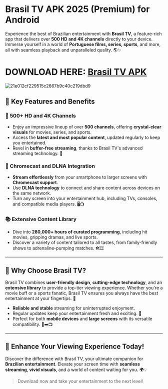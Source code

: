 # Brasil TV APK 2025 (Premium) for Android

Experience the best of Brazilian entertainment with **Brasil TV**, a feature-rich app that delivers over **500 HD and 4K channels** directly to your device. Immerse yourself in a world of **Portuguese films, series, sports**, and more, all with seamless playback and unparalleled quality. 🌎✨

# DOWNLOAD HERE: [Brasil TV APK](https://modmeme.com/pt/brasil-tv-apk/)

![21e012cf229515c2667b9c40c219dbd9](https://github.com/user-attachments/assets/0062c615-57d3-4b71-beaf-c16e65dcb623)

## 🔑 **Key Features and Benefits**

### 🎥 **500+ HD and 4K Channels**
- Enjoy an impressive lineup of over **500 channels**, offering **crystal-clear visuals** for movies, series, and sports.
- Access the **latest and most popular content**, updated regularly to keep you entertained.
- Revel in **buffer-free streaming**, thanks to Brasil TV's advanced streaming technology. 📡

### 📱 **Chromecast and DLNA Integration**
- **Stream effortlessly** from your smartphone to larger screens with **Chromecast support**.
- Use **DLNA technology** to connect and share content across devices on the same network.
- Turn any screen into your entertainment hub, including TVs, consoles, and compatible media players. 🖥️📺

### 📚 **Extensive Content Library**
- Dive into **280,000+ hours of curated programming**, including hit movies, gripping dramas, and live sports.
- Discover a variety of content tailored to all tastes, from family-friendly shows to adrenaline-pumping matches. ⚽🎞️

---

## 🌟 **Why Choose Brasil TV?**
Brasil TV combines **user-friendly design**, **cutting-edge technology**, and an **extensive library** to provide a top-tier viewing experience. Whether you're a movie buff or a sports fanatic, Brasil TV ensures you always have the best entertainment at your fingertips. 🎉

- **Reliable and stable** streaming for uninterrupted enjoyment.
- Regular updates keep your entertainment fresh and exciting. 🔄
- Perfect for both **mobile devices** and **large screens** with its versatile compatibility. 📲➡️📺

---

## 🚀 **Enhance Your Viewing Experience Today!**
Discover the difference with Brasil TV, your ultimate companion for **Brazilian entertainment**. Elevate your screen time with **seamless streaming**, **vivid visuals**, and a world of content waiting for you. 🌍💡

> Download now and take your entertainment to the next level!

